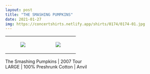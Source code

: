 ```yaml
---
layout: post
title: "THE SMASHING PUMPKINS"
date: 2021-01-27
img: https://concertshirts.netlify.app/shirts/0174/0174-01.jpg
---
```




<table style="width:100%;"><tr><td style="vertical-align:top;">
      <figure class="tmblr-full" data-orig-height="2048" data-orig-width="1365" data-orig-src="https://concertshirts.netlify.app/shirts/0174/0174-01.jpg"><img src="https://64.media.tumblr.com/c477d524ebf522d9f3ac7ab71c2b37ff/bb1b43d8eed36970-e3/s540x810/739bb530da3e0cf2002dcbf1eabf8ba1d62fcc85.jpg" data-orig-height="2048" data-orig-width="1365" data-orig-src="https://concertshirts.netlify.app/shirts/0174/0174-01.jpg"/></figure></td>
    <td style="vertical-align:top;">
      <figure class="tmblr-full" data-orig-height="2048" data-orig-width="1365" data-orig-src="https://concertshirts.netlify.app/shirts/0174/0174-02.jpg"><img src="https://64.media.tumblr.com/944eed9f05b653ec5c731eccd22c9c14/bb1b43d8eed36970-ee/s540x810/dcb3c619d16fd295376b7916b4f614bfec535234.jpg" data-orig-height="2048" data-orig-width="1365" data-orig-src="https://concertshirts.netlify.app/shirts/0174/0174-02.jpg"/></figure></td>
  </tr></table><p>
  The Smashing Pumpkins | 2007 Tour<br/>LARGE | 100% Preshrunk Cotton | Anvil
</p>
